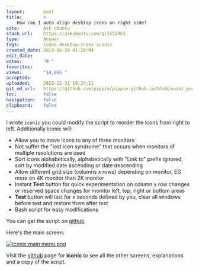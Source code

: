 ```yaml
---
layout:       post
title:        >
    How can I auto align desktop icons on right side?
site:         Ask Ubuntu
stack_url:    https://askubuntu.com/q/1152461
type:         Answer
tags:         icons desktop-icons iconic
created_date: 2019-06-20 01:10:04
edit_date:    
votes:        "0 "
favorites:    
views:        "14,866 "
accepted:     
uploaded:     2023-12-31 10:24:11
git_md_url:   https://github.com/pippim/pippim.github.io/blob/main/_posts/2019/2019-06-20-How-can-I-auto-align-desktop-icons-on-right-side_.md
toc:          false
navigation:   false
clipboard:    false
---
```


I wrote `iconic` you could modify the script to reorder the icons from right to left. Additionally iconic will:

- Allow you to move icons to any of three monitors
- Not suffer the "lost icon syndrome" that occurs when monitors of multiple resolutions are used
- Sort icons alphabetically, alphabetically with "Link to" prefix ignored, sort by modified date ascending or date descending
- Allow different grid size (columns x rows) depending on monitor, EG more on 4K monitor than 2K monitor
- Instant **Test** button for quick experimentation on column x row changes or reserved space changes for monitor left, top, right or bottom areas
- **Test** button will last for x seconds defined by you, clear all windows before test and restore them after test
- Bash script for easy modifications

You can get the script on [github][1].

Here's the main screen:

[![iconic main menu.png][2]][2]

Visit the [github][1] page for **iconic** to see all the other screens, explanations and a copy of the script.


  [1]: https://github.com/WinEunuuchs2Unix/iconic
  [2]: https://i.stack.imgur.com/Q45Pz.png
